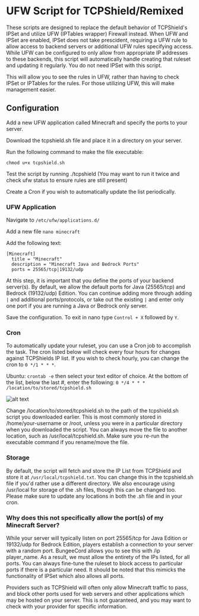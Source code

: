 # UFW Script for TCPShield/Remixed

These scripts are designed to replace the default behavior of TCPShield's IPSet and utilize UFW (IPTables wrapper) Firewall instead. When UFW and IPSet are enabled, IPSet does not take prescident, requiring a UFW rule to allow access to backend servers or additional UFW rules specifying access. While UFW can be configured to only allow from appropriate IP addresses to these backends, this script will automatically handle creating that ruleset and updating it regularly. You do not need IPSet with this script.

This will allow you to see the rules in UFW, rather than having to check IPSet or IPTables for the rules. For those utilizing UFW, this will make management easier.

## Configuration
Add a new UFW application called Minecraft and specify the ports to your server.

Download the tcpshield.sh file and place it in a directory on your server.

Run the following command to make the file executable:
```
chmod u+x tcpshield.sh
```

Test the script by running ./tcpshield (You may want to run it twice and check ufw status to ensure rules are still present)

Create a Cron if you wish to automatically update the list periodically.

### UFW Application
Navigate to ```/etc/ufw/applications.d/```

Add a new file ```nano minecraft```

Add the following text:
```
[Minecraft]
  title = "Minecraft"
  description = "Minecraft Java and Bedrock Ports"
  ports = 25565/tcp|19132/udp
```
At this step, it is important that you define the ports of your backend server(s). By default, we allow the default ports for Java (25565/tcp) and Bedrock (19132/udp) Edition. You can continue adding more through adding ```|``` and additional ports/protocols, or take out the existing ```|``` and enter only one port if you are running a Java or Bedrock only server.

Save the configuration. To exit in nano type ```Control + X``` followed by ```Y```. 

### Cron
To automatically update your ruleset, you can use a Cron job to accomplish the task. The cron listed below will check every four hours for changes against TCPShields IP list. If you wish to check hourly, you can change the cron to ```0 */1 * * *```. 

Ubuntu: ```crontab -e``` then select your text editor of choice. At the bottom of the list, below the last #, enter the following:
```0 */4 * * * /location/to/stored/tcpshield.sh```

![alt text](https://github.com/RemixFusion/Minecraft-Proxy-Protocol-UFW-Ruleset/blob/main/crontab.png?raw=true)

Change /location/to/stored/tcpshield.sh to the path of the tcpshield.sh script you downloaded earlier. This is most commonly stored in /home/your-username or /root, unless you were in a particular directory when you downloaded the script. You can always move the file to another location, such as /usr/local/tcpshield.sh. Make sure you re-run the executable command if you rename/move the file.

### Storage
By default, the script will fetch and store the IP List from TCPShield and store it at ```/usr/local/tcpshield.txt```. You can change this in the tcpshield.sh file if you'd rather use a different directory. We also encourage using /usr/local for storage of the .sh files, though this can be changed too. Please make sure to update any locations in both the .sh file and in your cron.

### Why does this not specifically allow the port(s) of my Minecraft Server?
While your server will typically listen on port 25565/tcp for Java Edition or 19132/udp for Bedrock Edition, players establish a connection to your server with a random port. BungeeCord allows you to see this with /ip player_name. As a result, we must allow the entirety of the IPs listed, for all ports. You can always fine-tune the ruleset to block access to particular ports if there is a particular need. It should be noted that this mimicks the functionality of IPSet which also allows all ports.

Providers such as TCPShield will often only allow Minecraft traffic to pass, and block other ports used for web servers and other applications which may be hosted on your server. This is not guaranteed, and you may want to check with your provider for specific information.


